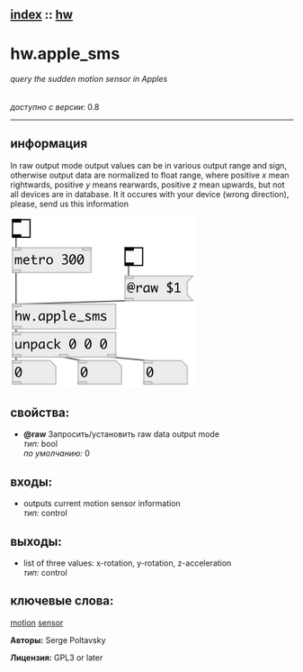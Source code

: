 [index](index.html) :: [hw](category_hw.html)
---

# hw.apple_sms

###### query the sudden motion sensor in Apples

*доступно с версии:* 0.8

---


## информация
In raw output mode output values can be in various output range and sign, otherwise output data are normalized to float range, where positive *x* mean rightwards, positive *y* means rearwards, positive *z* mean upwards, but not all devices are in database. It it occures with your device (wrong direction), please, send us this information


[![example](../examples/img/hw.apple_sms.jpg)](../examples/pd/hw.apple_sms.pd)







## свойства:

* **@raw** 
Запросить/установить raw data output mode<br>
_тип:_ bool<br>
_по умолчанию:_ 0<br>



## входы:

* outputs current motion sensor information<br>
_тип:_ control



## выходы:

* list of three values: x-rotation, y-rotation, z-acceleration<br>
_тип:_ control



## ключевые слова:

[motion](keywords/motion.html)
[sensor](keywords/sensor.html)






**Авторы:** Serge Poltavsky




**Лицензия:** GPL3 or later





